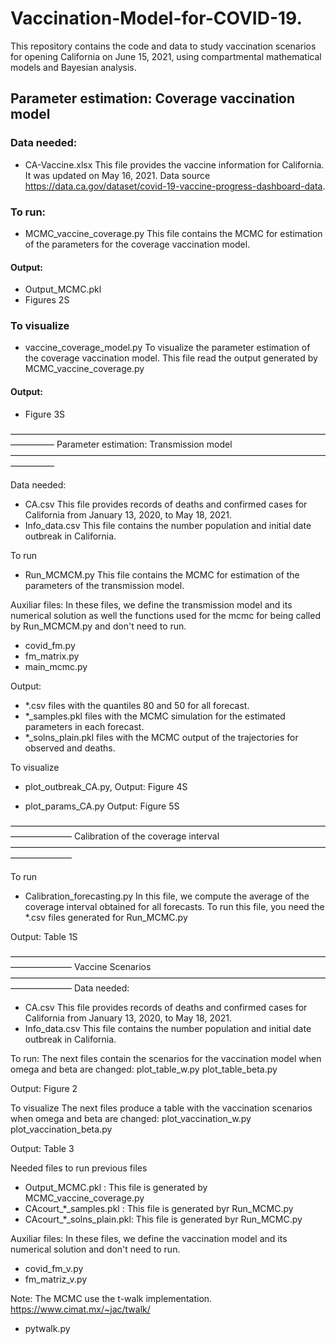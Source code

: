 # Vaccination-Model-for-COVID-19.

This repository contains the code and data to study vaccination scenarios for opening  California on June 15, 2021, using compartmental mathematical models and Bayesian analysis.



## Parameter estimation: Coverage vaccination model

### Data needed: 
- CA-Vaccine.xlsx
This file provides the vaccine information for California. It was updated on May 16, 2021. 
Data source https://data.ca.gov/dataset/covid-19-vaccine-progress-dashboard-data.

### To run:
- MCMC_vaccine_coverage.py
This file contains the MCMC for estimation of the parameters for the coverage vaccination model.
 
#### Output: 
- Output_MCMC.pkl
- Figures 2S

### To visualize
- vaccine_coverage_model.py
To visualize the parameter estimation of the coverage vaccination model. This file read the output generated by MCMC_vaccine_coverage.py

#### Output:
-  Figure 3S

—————————————————————————————————————————
Parameter estimation: Transmission model
—————————————————————————————————————————

Data needed: 
- CA.csv 
This file provides records of deaths and confirmed cases for California from January 13, 2020, to May 18, 2021.
- Info_data.csv 
This file contains the number population and initial date outbreak in California.

To run
- Run_MCMCM.py
This file contains the MCMC for estimation of the parameters of the transmission model. 

Auxiliar files:
In these files,  we define the transmission model and its numerical solution as well  the functions used for the mcmc for being called by Run_MCMCM.py and don't need to run.
- covid_fm.py
- fm_matrix.py 
- main_mcmc.py

Output:
- *.csv files with the quantiles 80 and 50 for all forecast. 
-  *_samples.pkl  files with the MCMC simulation for the estimated parameters in each forecast.
- *_solns_plain.pkl files with the MCMC output of the trajectories for observed and deaths.

To visualize

- plot_outbreak_CA.py,
Output:
Figure 4S

- plot_params_CA.py
Output:
Figure  5S


———————————————————————————————————————————
Calibration of the coverage interval
———————————————————————————————————————————

To run
- Calibration_forecasting.py
In this file, we compute the average of the coverage interval obtained for all forecasts. 
To run this file, you need the *.csv files generated for Run_MCMC.py

Output:
Table 1S

———————————————————————————————————————————
Vaccine Scenarios
———————————————————————————————————————————
Data needed: 
- CA.csv 
This file provides records of deaths and confirmed cases for California from January 13, 2020, to May 18, 2021.
- Info_data.csv 
This file contains the number population and initial date outbreak in California.

To run:
The next files contain the scenarios for the vaccination model when omega and beta are changed:
plot_table_w.py
plot_table_beta.py

Output:
Figure 2

To visualize
The next files produce a table with the vaccination scenarios when omega and beta are changed:
plot_vaccination_w.py
plot_vaccination_beta.py

Output:
Table 3

Needed files to run  previous files
- Output_MCMC.pkl :  This file is generated by MCMC_vaccine_coverage.py
-  CAcourt_*_samples.pkl : This file is generated byr Run_MCMC.py
-  CAcourt_*_solns_plain.pkl: This file is generated byr Run_MCMC.py


Auxiliar files:
In these files,  we define the vaccination model and its numerical solution and don't need to run.
- covid_fm_v.py
- fm_matriz_v.py


Note:
The MCMC use the t-walk implementation. https://www.cimat.mx/~jac/twalk/
- pytwalk.py
